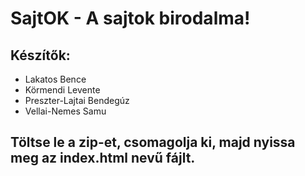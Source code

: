 # SajtOK - A sajtok birodalma!

## Készítők:

- Lakatos Bence
- Körmendi Levente
- Preszter-Lajtai Bendegúz
- Vellai-Nemes Samu

## Töltse le a zip-et, csomagolja ki, majd nyissa meg az index.html nevű fájlt.
